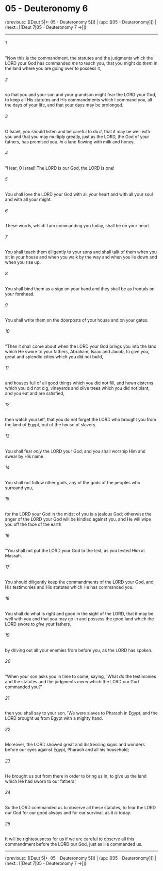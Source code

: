 # 05 - Deuteronomy 6

(previous:: [[Deut 5|← 05 - Deuteronomy 5]]) | (up:: [[05 - Deuteronomy]]) | (next:: [[Deut 7|05 - Deuteronomy 7 →]])

***


###### 1 
"Now this is the commandment, the statutes and the judgments which the LORD your God has commanded _me_ to teach you, that you might do _them_ in the land where you are going over to possess it, 

###### 2 
so that you and your son and your grandson might fear the LORD your God, to keep all His statutes and His commandments which I command you, all the days of your life, and that your days may be prolonged. 

###### 3 
O Israel, you should listen and be careful to do _it_, that it may be well with you and that you may multiply greatly, just as the LORD, the God of your fathers, has promised you, _in_ a land flowing with milk and honey. 

###### 4 
"Hear, O Israel! The LORD is our God, the LORD is one! 

###### 5 
You shall love the LORD your God with all your heart and with all your soul and with all your might. 

###### 6 
These words, which I am commanding you today, shall be on your heart. 

###### 7 
You shall teach them diligently to your sons and shall talk of them when you sit in your house and when you walk by the way and when you lie down and when you rise up. 

###### 8 
You shall bind them as a sign on your hand and they shall be as frontals on your forehead. 

###### 9 
You shall write them on the doorposts of your house and on your gates. 

###### 10 
"Then it shall come about when the LORD your God brings you into the land which He swore to your fathers, Abraham, Isaac and Jacob, to give you, great and splendid cities which you did not build, 

###### 11 
and houses full of all good things which you did not fill, and hewn cisterns which you did not dig, vineyards and olive trees which you did not plant, and you eat and are satisfied, 

###### 12 
then watch yourself, that you do not forget the LORD who brought you from the land of Egypt, out of the house of slavery. 

###### 13 
You shall fear _only_ the LORD your God; and you shall worship Him and swear by His name. 

###### 14 
You shall not follow other gods, any of the gods of the peoples who surround you, 

###### 15 
for the LORD your God in the midst of you is a jealous God; otherwise the anger of the LORD your God will be kindled against you, and He will wipe you off the face of the earth. 

###### 16 
"You shall not put the LORD your God to the test, as you tested _Him_ at Massah. 

###### 17 
You should diligently keep the commandments of the LORD your God, and His testimonies and His statutes which He has commanded you. 

###### 18 
You shall do what is right and good in the sight of the LORD, that it may be well with you and that you may go in and possess the good land which the LORD swore to _give_ your fathers, 

###### 19 
by driving out all your enemies from before you, as the LORD has spoken. 

###### 20 
"When your son asks you in time to come, saying, 'What _do_ the testimonies and the statutes and the judgments _mean_ which the LORD our God commanded you?' 

###### 21 
then you shall say to your son, 'We were slaves to Pharaoh in Egypt, and the LORD brought us from Egypt with a mighty hand. 

###### 22 
Moreover, the LORD showed great and distressing signs and wonders before our eyes against Egypt, Pharaoh and all his household; 

###### 23 
He brought us out from there in order to bring us in, to give us the land which He had sworn to our fathers.' 

###### 24 
So the LORD commanded us to observe all these statutes, to fear the LORD our God for our good always and for our survival, as _it is_ today. 

###### 25 
It will be righteousness for us if we are careful to observe all this commandment before the LORD our God, just as He commanded us.

***

(previous:: [[Deut 5|← 05 - Deuteronomy 5]]) | (up:: [[05 - Deuteronomy]]) | (next:: [[Deut 7|05 - Deuteronomy 7 →]])
